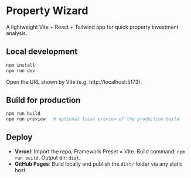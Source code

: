 # Property Wizard

A lightweight Vite + React + Tailwind app for quick property investment analysis.

## Local development

```bash
npm install
npm run dev
```

Open the URL shown by Vite (e.g. http://localhost:5173).

## Build for production

```bash
npm run build
npm run preview   # optional local preview of the production build
```

## Deploy

- **Vercel**: Import the repo, Framework Preset = Vite. Build command: `npm run build`. Output dir: `dist`.
- **GitHub Pages**: Build locally and publish the `dist/` folder via any static host.
